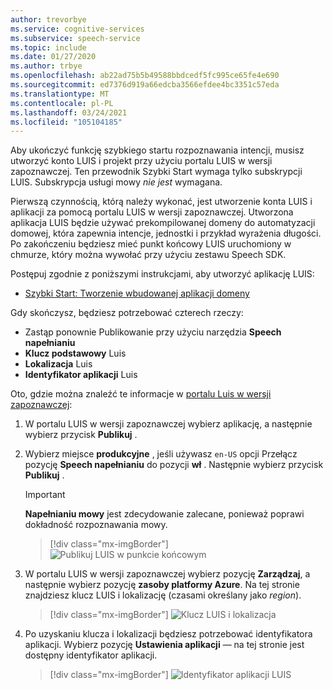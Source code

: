 ```yaml
---
author: trevorbye
ms.service: cognitive-services
ms.subservice: speech-service
ms.topic: include
ms.date: 01/27/2020
ms.author: trbye
ms.openlocfilehash: ab22ad75b5b49588bbdcedf5fc995ce65fe4e690
ms.sourcegitcommit: ed7376d919a66edcba3566efdee4bc3351c57eda
ms.translationtype: MT
ms.contentlocale: pl-PL
ms.lasthandoff: 03/24/2021
ms.locfileid: "105104185"
---
```

Aby ukończyć funkcję szybkiego startu rozpoznawania intencji, musisz utworzyć konto LUIS i projekt przy użyciu portalu LUIS w wersji zapoznawczej. Ten przewodnik Szybki Start wymaga tylko subskrypcji LUIS. Subskrypcja usługi mowy *nie jest* wymagana.

Pierwszą czynnością, którą należy wykonać, jest utworzenie konta LUIS i aplikacji za pomocą portalu LUIS w wersji zapoznawczej. Utworzona aplikacja LUIS będzie używać prekompilowanej domeny do automatyzacji domowej, która zapewnia intencje, jednostki i przykład wyrażenia długości. Po zakończeniu będziesz mieć punkt końcowy LUIS uruchomiony w chmurze, który można wywołać przy użyciu zestawu Speech SDK. 

Postępuj zgodnie z poniższymi instrukcjami, aby utworzyć aplikację LUIS:

* <a href="/azure/cognitive-services/luis/luis-get-started-create-app" target="_blank">Szybki Start: Tworzenie wbudowanej aplikacji domeny </a>

Gdy skończysz, będziesz potrzebować czterech rzeczy:

* Zastąp ponownie Publikowanie przy użyciu narzędzia **Speech napełnianiu**
* **Klucz podstawowy** Luis
* **Lokalizacja** Luis
* **Identyfikator aplikacji** Luis

Oto, gdzie można znaleźć te informacje w [portalu Luis w wersji zapoznawczej](https://preview.luis.ai/):

1. W portalu LUIS w wersji zapoznawczej wybierz aplikację, a następnie wybierz przycisk **Publikuj** .

2. Wybierz miejsce **produkcyjne** , jeśli używasz `en-US` opcji Przełącz pozycję **Speech napełnianiu** do pozycji **wł** . Następnie wybierz przycisk **Publikuj** .

    > [!IMPORTANT]
    > **Napełnianiu mowy** jest zdecydowanie zalecane, ponieważ poprawi dokładność rozpoznawania mowy.

    > [!div class="mx-imgBorder"]
    > ![Publikuj LUIS w punkcie końcowym](../../../media/luis/publish-app-popup.png)

3. W portalu LUIS w wersji zapoznawczej wybierz pozycję **Zarządzaj**, a następnie wybierz pozycję **zasoby platformy Azure**. Na tej stronie znajdziesz klucz LUIS i lokalizację (czasami określany jako _region_).

   > [!div class="mx-imgBorder"]
   > ![Klucz LUIS i lokalizacja](../../../media/luis/luis-key-region.png)

4. Po uzyskaniu klucza i lokalizacji będziesz potrzebować identyfikatora aplikacji. Wybierz pozycję **Ustawienia aplikacji** — na tej stronie jest dostępny identyfikator aplikacji.

   > [!div class="mx-imgBorder"]
   > ![Identyfikator aplikacji LUIS](../../../media/luis/luis-app-id.png)